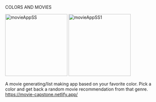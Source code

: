 COLORS AND MOVIES 

<img width="200" alt="movieAppSS" src="https://user-images.githubusercontent.com/47507987/87093940-dea7b280-c1f2-11ea-9c6b-8d4eeda17075.png">   <img width="200" alt="movieAppSS1" src="https://user-images.githubusercontent.com/47507987/87099738-65fb2300-c1ff-11ea-9fe3-3446b190cc07.png">

A movie generating/list making app based on your favorite color. Pick a color and get back a random movie recommendation from that genre. https://movie-capstone.netlify.app/
